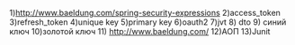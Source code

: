 1)http://www.baeldung.com/spring-security-expressions
2)access_token
3)refresh_token
4)unique key
5)primary key
6)oauth2
7)jvt
8) dto
9) синий ключ 
10)золотой ключ 
11) http://www.baeldung.com/
12)АОП
13)Junit

